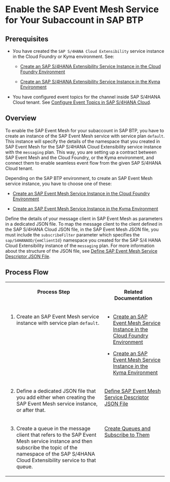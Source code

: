 <!-- loiofddd26347b3e4c5397a31bc3ed507028 -->

# Enable the SAP Event Mesh Service for Your Subaccount in SAP BTP



<a name="loiofddd26347b3e4c5397a31bc3ed507028__section_msh_5gl_d4b"/>

## Prerequisites

-   Уou have created the `SAP S/4HANA Cloud Extensibility` service instance in the Cloud Foundry or Kyma environment. See:

    -   [Create an SAP S/4HANA Extensibility Service Instance in the Cloud Foundry Environment](Create_an_SAP_S4HANA_Extensibility_Service_Instance_in_the_Cloud_Foundry_Environment_531a909.md)

    -   [Create an SAP S/4HANA Extensibility Service Instance in the Kyma Environment](Create_an_SAP_S4HANA_Extensibility_Service_Instance_in_the_Kyma_Environment_55d876e.md)


-   You have configured event topics for the channel inside SAP S/4HANA Cloud tenant. See [Configure Event Topics in SAP S/4HANA Cloud](Configure_Event_Topics_in_SAP_S4HANA_Cloud_f5bbc57.md).




<a name="loiofddd26347b3e4c5397a31bc3ed507028__section_bzw_1dj_qnb"/>

## Overview

To enable the SAP Event Mesh for your subaccount in SAP BTP, you have to create an instance of the SAP Event Mesh service with service plan `default`. This instance will specify the details of the namespace that you created in SAP Event Mesh for the SAP S/4HANA Cloud Extensibility service instance with the `messaging` plan. This way, you are setting up a contract between SAP Event Mesh and the Cloud Foundry, or the Kyma environment, and connect them to enable seamless event flow from the given SAP S/4HANA Cloud tenant.

Depending on the SAP BTP environment, to create an SAP Event Mesh service instance, you have to choose one of these:

-   [Create an SAP Event Mesh Service Instance in the Cloud Foundry Environment](Create_an_SAP_Event_Mesh_Service_Instance_in_the_Cloud_Foundry_Environment_c2d4d87.md)

-   [Create an SAP Event Mesh Service Instance in the Kyma Environment](Create_an_SAP_Event_Mesh_Service_Instance_in_the_Kyma_Environment_3de02d2.md)


Define the details of your message client in SAP Event Mesh as parameters in a dedicated JSON file. To map the message client to the client defined in the SAP S/4HANA Cloud JSON file, in the SAP Event Mesh JSON file, you must include the `subscribeFilter` parameter which specifies the `sap/S4HANAOD/{emClientId}` namespace you created for the SAP S/4 HANA Cloud Extensibility instance of the `messaging` plan. For more information about the structure of the JSON file, see [Define SAP Event Mesh Service Descriptor JSON File](Define_SAP_Event_Mesh_Service_Descriptor_JSON_File_5722fc4.md).



<a name="loiofddd26347b3e4c5397a31bc3ed507028__section_w3s_zcl_d4b"/>

## Process Flow


<table>
<tr>
<th valign="top">

Process Step



</th>
<th valign="top">

Related Documentation



</th>
</tr>
<tr>
<td valign="top">

1. Create an SAP Event Mesh service instance with service plan `default`.



</td>
<td valign="top">

-   [Create an SAP Event Mesh Service Instance in the Cloud Foundry Environment](Create_an_SAP_Event_Mesh_Service_Instance_in_the_Cloud_Foundry_Environment_c2d4d87.md)

-   [Create an SAP Event Mesh Service Instance in the Kyma Environment](Create_an_SAP_Event_Mesh_Service_Instance_in_the_Kyma_Environment_3de02d2.md)




</td>
</tr>
<tr>
<td valign="top">

2. Define a dedicated JSON file that you add either when creating the SAP Event Mesh service instance, or after that.



</td>
<td valign="top">

 [Define SAP Event Mesh Service Descriptor JSON File](Define_SAP_Event_Mesh_Service_Descriptor_JSON_File_5722fc4.md) 



</td>
</tr>
<tr>
<td valign="top">

3. Create a queue in the message client that refers to the SAP Event Mesh service instance and then subscribe the topic of the namespace of the SAP S/4HANA Cloud Extensibility service to that queue.



</td>
<td valign="top">

 [Create Queues and Subscribe to Them](Create_Queues_and_Subscribe_to_Them_e54e609.md) 



</td>
</tr>
</table>

